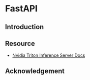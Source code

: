 # FastAPI
## Introduction

## Resource
- [Nvidia Triton Inference Server Docs](https://docs.nvidia.com/deeplearning/triton-inference-server/user-guide/docs/getting_started/quickstart.html)

## Acknowledgement

